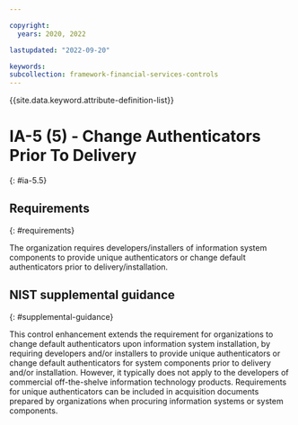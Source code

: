 ```yaml
---

copyright:
  years: 2020, 2022

lastupdated: "2022-09-20"

keywords: 
subcollection: framework-financial-services-controls
---
```


{{site.data.keyword.attribute-definition-list}}

# IA-5 (5) - Change Authenticators Prior To Delivery
{: #ia-5.5}

## Requirements
{: #requirements}

The organization requires developers/installers of information system components to provide unique authenticators or change default authenticators prior to delivery/installation.

## NIST supplemental guidance
{: #supplemental-guidance}

This control enhancement extends the requirement for organizations to change default authenticators upon information system installation, by requiring developers and/or installers to provide unique authenticators or change default authenticators for system components prior to delivery and/or installation. However, it typically does not apply to the developers of commercial off-the-shelve information technology products. Requirements for unique authenticators can be included in acquisition documents prepared by organizations when procuring information systems or system components.

